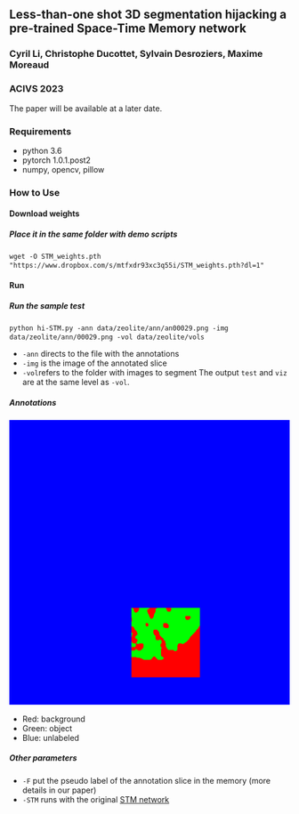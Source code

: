 ## Less-than-one shot 3D segmentation hijacking a pre-trained Space-Time Memory network
### Cyril Li, Christophe Ducottet, Sylvain Desroziers, Maxime Moreaud
### ACIVS 2023

The paper will be available at a later date.

### Requirements
- python 3.6
- pytorch 1.0.1.post2
- numpy, opencv, pillow

### How to Use
#### Download weights
##### Place it in the same folder with demo scripts
```
wget -O STM_weights.pth "https://www.dropbox.com/s/mtfxdr93xc3q55i/STM_weights.pth?dl=1"
```

#### Run
##### Run the sample test
```
python hi-STM.py -ann data/zeolite/ann/an00029.png -img data/zeolite/ann/00029.png -vol data/zeolite/vols 
```

- `-ann` directs to the file with the annotations
- `-img` is the image of the annotated slice
- `-vol`refers to the folder with images to segment
The output `test` and `viz` are at the same level as `-vol`.

##### Annotations
![Annotation example](data/zeolite/ann/an00029.png)

- Red: background
- Green: object
- Blue: unlabeled


##### Other parameters
- `-F` put the pseudo label of the annotation slice in the memory (more details in our paper)
- `-STM` runs with the original [STM network](https://github.com/seoungwugoh/STM)




